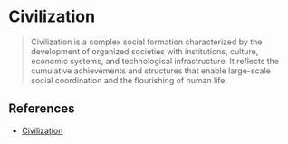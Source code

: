 # Civilization

> Civilization is a complex social formation characterized by the development of organized societies with institutions, culture, economic systems, and technological infrastructure. It reflects the cumulative achievements and structures that enable large-scale social coordination and the flourishing of human life.

## References

- [Civilization](https://en.wikipedia.org/wiki/Civilization)

